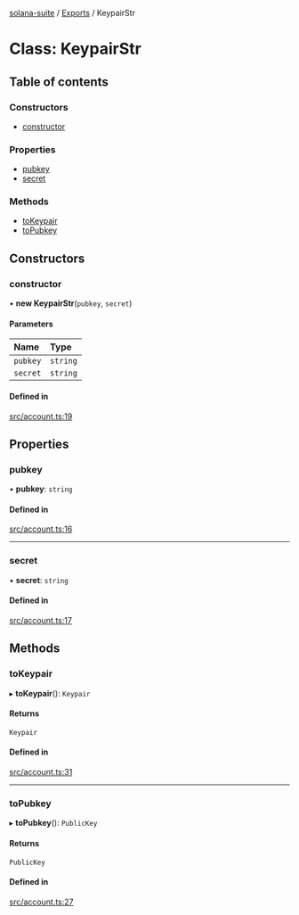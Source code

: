 [solana-suite](../README.md) / [Exports](../modules.md) / KeypairStr

# Class: KeypairStr

## Table of contents

### Constructors

- [constructor](KeypairStr.md#constructor)

### Properties

- [pubkey](KeypairStr.md#pubkey)
- [secret](KeypairStr.md#secret)

### Methods

- [toKeypair](KeypairStr.md#tokeypair)
- [toPubkey](KeypairStr.md#topubkey)

## Constructors

### constructor

• **new KeypairStr**(`pubkey`, `secret`)

#### Parameters

| Name | Type |
| :------ | :------ |
| `pubkey` | `string` |
| `secret` | `string` |

#### Defined in

[src/account.ts:19](https://github.com/fukaoi/solana-suite/blob/62f455f/src/account.ts#L19)

## Properties

### pubkey

• **pubkey**: `string`

#### Defined in

[src/account.ts:16](https://github.com/fukaoi/solana-suite/blob/62f455f/src/account.ts#L16)

___

### secret

• **secret**: `string`

#### Defined in

[src/account.ts:17](https://github.com/fukaoi/solana-suite/blob/62f455f/src/account.ts#L17)

## Methods

### toKeypair

▸ **toKeypair**(): `Keypair`

#### Returns

`Keypair`

#### Defined in

[src/account.ts:31](https://github.com/fukaoi/solana-suite/blob/62f455f/src/account.ts#L31)

___

### toPubkey

▸ **toPubkey**(): `PublicKey`

#### Returns

`PublicKey`

#### Defined in

[src/account.ts:27](https://github.com/fukaoi/solana-suite/blob/62f455f/src/account.ts#L27)
